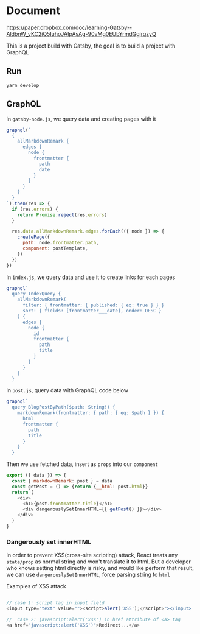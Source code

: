 # Document

<https://paper.dropbox.com/doc/learning-Gatsby--AldbnW_vKC2iQ5IuhoJAIpAsAg-90vMg0EUbYrmdGgjrqzyQ>

This is a project build with Gatsby, the goal is to build a project with GraphQL

## Run

`yarn develop`

## GraphQL

In `gatsby-node.js`, we query data and creating pages with it

```javascript
graphql(`
  {
    allMarkdownRemark {
      edges {
        node {
          frontmatter {
            path
            date
          }
        }
      }
    }
  }
`).then(res => {
  if (res.errors) {
    return Promise.reject(res.errors)
  }

  res.data.allMarkdownRemark.edges.forEach(({ node }) => {
    createPage({
      path: node.frontmatter.path,
      component: postTemplate,
    })
  })
})
```

In `index.js`, we query data and use it to create links for each pages

```javascript
graphql`
  query IndexQuery {
    allMarkdownRemark(
      filter: { frontmatter: { published: { eq: true } } }
      sort: { fields: [frontmatter___date], order: DESC }
    ) {
      edges {
        node {
          id
          frontmatter {
            path
            title
          }
        }
      }
    }
  }
```

In `post.js`, query data with GraphQL code below

```javascript
graphql`
  query BlogPostByPath($path: String!) {
    markdownRemark(frontmatter: { path: { eq: $path } }) {
      html
      frontmatter {
        path
        title
      }
    }
  }
```

Then we use fetched data, insert as `props` into our `component`

```javascript
export ({ data }) => {
  const { markdownRemark: post } = data
  const getPost = () => {return {__html: post.html}}
  return (
    <div>
      <h1>{post.frontmatter.title}</h1>
      <div dangerouslySetInnerHTML={{ getPost() }}></div>
    </div>
  )
}
```

### Dangerously set innerHTML

In order to prevent XSS(cross-site scripting) attack, React treats any `state/prop` as normal string and won't translate it to html.
But a developer who knows setting html directly is risky, and would like perform that result, we can use `dangerouslySetInnerHTML`, force parsing string to `html`

Examples of XSS attack

```javascript

// case 1: script tag in input field
<input type="text" value=""><script>alert('XSS');</script>"></input>

//  case 2: javascript:alert('xss') in href attribute of <a> tag
<a href="javascript:alert('XSS')">Redirect...</a>

```
